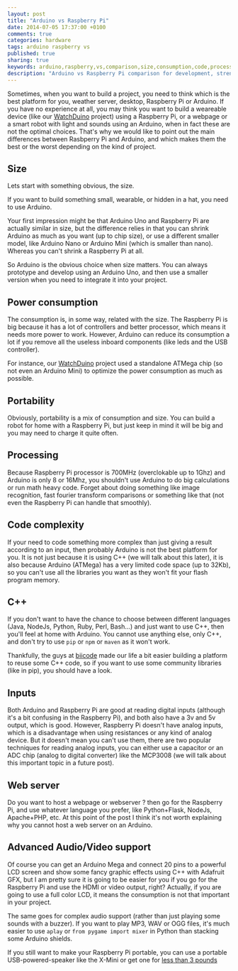 ```yaml
---
layout: post
title: "Arduino vs Raspberry Pi"
date: 2014-07-05 17:37:00 +0100
comments: true
categories: hardware
tags: arduino raspberry vs
published: true
sharing: true
keywords: arduino,raspberry,vs,comparison,size,consumption,code,processing
description: "Arduino vs Raspberry Pi comparison for development, strengths and weakness"
---
```


Sometimes, when you want to build a project, you need to think which is the best platform for you, weather server, desktop, Raspberry Pi or Arduino.
If you have no experience at all, you may think you want to build a weareable device (like our [WatchDuino](/projects/watchduino) project) using a Raspberry Pi, or a webpage or a smart robot with light and sounds using an Arduino, when in fact these are not the optimal choices.
That's why we would like to point out the main differences between Rasbperry Pi and Arduino, and which makes them the best or the worst depending on the kind of project.

<!--more-->

## Size

Lets start with something obvious, the size.

If you want to build something small, wearable, or hidden in a hat, you need to use Arduino. 

Your first impression might be that Arduino Uno and Raspberry Pi are actually similar in size, but the difference relies in that you can shrink Arduino as much as you want (up to chip size), or use a different smaller model, like Arduino Nano or Arduino Mini (which is smaller than nano). Whereas you can't shrink a Raspberry Pi at all.

So Arduino is the obvious choice when size matters. You can always prototype and develop using an Arduino Uno, and then use a smaller version when you need to integrate it into your project.

## Power consumption

The consumption is, in some way, related with the size. The Raspberry Pi is big because it has a lot of controllers and better processor, which means it needs more power to work.
However, Arduino can reduce its consumption a lot if you remove all the useless inboard components (like leds and the USB controller).

For instance, our [WatchDuino](/projects/watchduino) project used a standalone ATMega chip (so not even an Arduino Mini) to optimize the power consumption as much as possible.

## Portability

Obviously, portability is a mix of consumption and size. You can build a robot for home with a Raspberry Pi, but just keep in mind it will be big and you may need to charge it quite often.

## Processing

Because Raspberry Pi processor is 700MHz (overclokable up to 1Ghz) and Arduino is only 8 or 16Mhz, you shouldn't use Arduino to do big calculations or run math heavy code. 
Forget about doing something like image recognition, fast fourier transform comparisons or something like that (not even the Raspberry Pi can handle that smoothly).

## Code complexity

If your need to code something more complex than just giving a result according to an input, then probably Arduino is not the best platform for you.
It is not just because it is using C++ (we will talk about this later), it is also because Arduino (ATMega) has a very limited code space (up to 32Kb), 
so you can't use all the libraries you want as they won't fit your flash program memory.

## C++

If you don't want to have the chance to choose between different languages (Java, NodeJs, Python, Ruby, Perl, Bash...) and just want to use C++, then you'll feel at home with Arduino.
You cannot use anything else, only C++, and don't try to use `pip` or `npm` or `maven` as it won't work. 

Thankfully, the guys at [biicode](http://biicode.com) made our life a bit easier building a platform to reuse some C++ code, so if you want to use some community libraries (like in pip), you should have a look.

## Inputs

Both Arduino and Raspberry Pi are good at reading digital inputs (although it's a bit confusing in the Raspberry Pi), and both also have a 3v and 5v output, which is good.
However, Raspberry Pi doesn't have analog inputs, which is a disadvantage when using resistances or any kind of analog device. But it doesn't mean you can't use them, there are
two popular techniques for reading analog inputs, you can either use a capacitor or an ADC chip (analog to digital converter) like the MCP3008 (we will talk about this important topic in a future post).

## Web server

Do you want to host a webpage or webserver ? then go for the Raspberry Pi, and use whatever language you prefer, like Python+Flask, NodeJs, Apache+PHP, etc. 
At this point of the post I think it's not worth explaining why you cannot host a web server on an Arduino.

## Advanced Audio/Video support

Of course you can get an Arduino Mega and connect 20 pins to a powerful LCD screen and show some fancy graphic effects using C++ with Adafruit GFX, 
but I am pretty sure it is going to be easier for you if you go for the Raspberry Pi and use the HDMI or video output, right? 
Actually, if you are going to use a full color LCD, it means the consumption is not that important in your project.

The same goes for complex audio support (rather than just playing some sounds with a buzzer).
If you want to play MP3, WAV or OGG files, it's much easier to use `aplay` or `from pygame import mixer` in Python than stacking some Arduino shields.

If you still want to make your Raspberry Pi portable, you can use a portable USB-powered-speaker like the X-Mini or get one for [less than 3 pounds](http://www.amazon.co.uk/DIGIFLEX-Portable-Travel-Speaker-iPhone/dp/B003TKTUUY/ref=sr_1_4?ie=UTF8&qid=1404482399&sr=8-4&keywords=portable+speaker)


